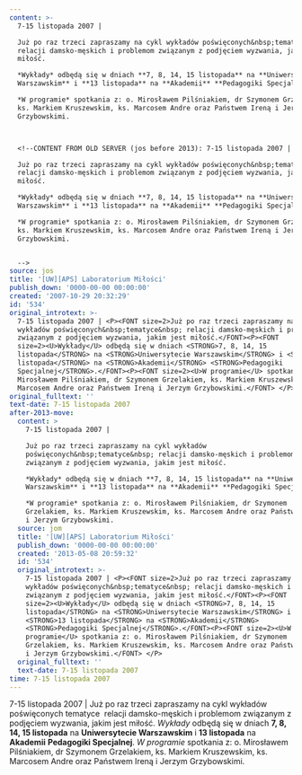 ```yaml
---
content: >-
  7-15 listopada 2007 | 

  Już po raz trzeci zapraszamy na cykl wykładów poświęconych&nbsp;tematyce&nbsp;
  relacji damsko-męskich i problemom związanym z podjęciem wyzwania, jakim jest
  miłość.

  *Wykłady* odbędą się w dniach **7, 8, 14, 15 listopada** na **Uniwersytecie
  Warszawskim** i **13 listopada** na **Akademii** **Pedagogiki Specjalnej**.

  *W programie* spotkania z: o. Mirosławem Pilśniakiem, dr Szymonem Grzelakiem,
  ks. Markiem Kruszewskim, ks. Marcosem Andre oraz Państwem Ireną i Jerzym
  Grzybowskimi. 



  <!--CONTENT FROM OLD SERVER (jos before 2013): 7-15 listopada 2007 | 

  Już po raz trzeci zapraszamy na cykl wykładów poświęconych&nbsp;tematyce&nbsp;
  relacji damsko-męskich i problemom związanym z podjęciem wyzwania, jakim jest
  miłość.

  *Wykłady* odbędą się w dniach **7, 8, 14, 15 listopada** na **Uniwersytecie
  Warszawskim** i **13 listopada** na **Akademii** **Pedagogiki Specjalnej**.

  *W programie* spotkania z: o. Mirosławem Pilśniakiem, dr Szymonem Grzelakiem,
  ks. Markiem Kruszewskim, ks. Marcosem Andre oraz Państwem Ireną i Jerzym
  Grzybowskimi. 


  -->
source: jos
title: '[UW][APS] Laboratorium Miłości'
publish_down: '0000-00-00 00:00:00'
created: '2007-10-29 20:32:29'
id: '534'
original_introtext: >-
  7-15 listopada 2007 | <P><FONT size=2>Już po raz trzeci zapraszamy na cykl
  wykładów poświęconych&nbsp;tematyce&nbsp; relacji damsko-męskich i problemom
  związanym z podjęciem wyzwania, jakim jest miłość.</FONT><P><FONT
  size=2><U>Wykłady</U> odbędą się w dniach <STRONG>7, 8, 14, 15
  listopada</STRONG> na <STRONG>Uniwersytecie Warszawskim</STRONG> i <STRONG>13
  listopada</STRONG> na <STRONG>Akademii</STRONG> <STRONG>Pedagogiki
  Specjalnej</STRONG>.</FONT><P><FONT size=2><U>W programie</U> spotkania z: o.
  Mirosławem Pilśniakiem, dr Szymonem Grzelakiem, ks. Markiem Kruszewskim, ks.
  Marcosem Andre oraz Państwem Ireną i Jerzym Grzybowskimi.</FONT> </P>
original_fulltext: ''
text-date: 7-15 listopada 2007
after-2013-move:
  content: >
    7-15 listopada 2007 | 

    Już po raz trzeci zapraszamy na cykl wykładów
    poświęconych&nbsp;tematyce&nbsp; relacji damsko-męskich i problemom
    związanym z podjęciem wyzwania, jakim jest miłość.

    *Wykłady* odbędą się w dniach **7, 8, 14, 15 listopada** na **Uniwersytecie
    Warszawskim** i **13 listopada** na **Akademii** **Pedagogiki Specjalnej**.

    *W programie* spotkania z: o. Mirosławem Pilśniakiem, dr Szymonem
    Grzelakiem, ks. Markiem Kruszewskim, ks. Marcosem Andre oraz Państwem Ireną
    i Jerzym Grzybowskimi. 
  source: jom
  title: '[UW][APS] Laboratorium Miłości'
  publish_down: '0000-00-00 00:00:00'
  created: '2013-05-08 20:59:32'
  id: '534'
  original_introtext: >-
    7-15 listopada 2007 | <P><FONT size=2>Już po raz trzeci zapraszamy na cykl
    wykładów poświęconych&nbsp;tematyce&nbsp; relacji damsko-męskich i problemom
    związanym z podjęciem wyzwania, jakim jest miłość.</FONT><P><FONT
    size=2><U>Wykłady</U> odbędą się w dniach <STRONG>7, 8, 14, 15
    listopada</STRONG> na <STRONG>Uniwersytecie Warszawskim</STRONG> i
    <STRONG>13 listopada</STRONG> na <STRONG>Akademii</STRONG>
    <STRONG>Pedagogiki Specjalnej</STRONG>.</FONT><P><FONT size=2><U>W
    programie</U> spotkania z: o. Mirosławem Pilśniakiem, dr Szymonem
    Grzelakiem, ks. Markiem Kruszewskim, ks. Marcosem Andre oraz Państwem Ireną
    i Jerzym Grzybowskimi.</FONT> </P>
  original_fulltext: ''
  text-date: 7-15 listopada 2007
time: 7-15 listopada 2007
---
```

7-15 listopada 2007 | 
Już po raz trzeci zapraszamy na cykl wykładów poświęconych&nbsp;tematyce&nbsp; relacji damsko-męskich i problemom związanym z podjęciem wyzwania, jakim jest miłość.
*Wykłady* odbędą się w dniach **7, 8, 14, 15 listopada** na **Uniwersytecie Warszawskim** i **13 listopada** na **Akademii** **Pedagogiki Specjalnej**.
*W programie* spotkania z: o. Mirosławem Pilśniakiem, dr Szymonem Grzelakiem, ks. Markiem Kruszewskim, ks. Marcosem Andre oraz Państwem Ireną i Jerzym Grzybowskimi. 


<!--CONTENT FROM OLD SERVER (jos before 2013): 7-15 listopada 2007 | 
Już po raz trzeci zapraszamy na cykl wykładów poświęconych&nbsp;tematyce&nbsp; relacji damsko-męskich i problemom związanym z podjęciem wyzwania, jakim jest miłość.
*Wykłady* odbędą się w dniach **7, 8, 14, 15 listopada** na **Uniwersytecie Warszawskim** i **13 listopada** na **Akademii** **Pedagogiki Specjalnej**.
*W programie* spotkania z: o. Mirosławem Pilśniakiem, dr Szymonem Grzelakiem, ks. Markiem Kruszewskim, ks. Marcosem Andre oraz Państwem Ireną i Jerzym Grzybowskimi. 

-->

<!--{{json:{"created_date":"2007-10-29 20:32:29","publish_down":"0000-00-00 00:00:00","id":"534"}}}-->